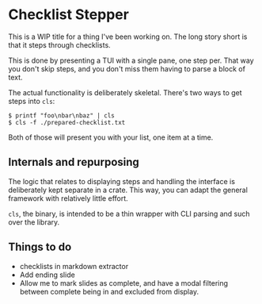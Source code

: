# Checklist Stepper

This is a WIP title for a thing I've been working on. The long story short is
that it steps through checklists.

This is done by presenting a TUI with a single pane, one step per. That way you
don't skip steps, and you don't miss them having to parse a block of text.

The actual functionality is deliberately skeletal. There's two ways to get steps
into `cls`:

```
$ printf "foo\nbar\nbaz" | cls
$ cls -f ./prepared-checklist.txt
```

Both of those will present you with your list, one item at a time.

## Internals and repurposing

The logic that relates to displaying steps and handling the interface is
deliberately kept separate in a crate. This way, you can adapt the general
framework with relatively little effort.

`cls`, the binary, is intended to be a thin wrapper with CLI parsing and such
over the library.

## Things to do

- checklists in markdown extractor
- Add ending slide
- Allow me to mark slides as complete, and have a modal filtering between
  complete being in and excluded from display.
